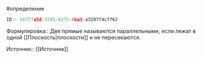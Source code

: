 #определение

```javascript
ID:: 56777a5d-3295-4275-6ba3-a3207f4cff62
```

Формулировка:: Две прямые называются параллельными, если лежат в одной [[Плоскость|плоскости]] и не пересекаются.

Источник:: [[Источник]]